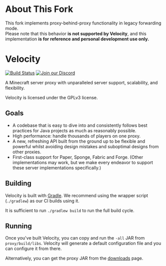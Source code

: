 # About This Fork
This fork implements proxy-behind-proxy functionality in legacy forwarding mode.  
Please note that this behavior **is not supported by Velocity**, and this implementation **is for reference and personal development use only.**

# Velocity

[![Build Status](https://img.shields.io/github/actions/workflow/status/PaperMC/Velocity/gradle.yml)](https://papermc.io/downloads/velocity)
[![Join our Discord](https://img.shields.io/discord/289587909051416579.svg?logo=discord&label=)](https://discord.gg/papermc)

A Minecraft server proxy with unparalleled server support, scalability,
and flexibility.

Velocity is licensed under the GPLv3 license.

## Goals

* A codebase that is easy to dive into and consistently follows best practices
  for Java projects as much as reasonably possible.
* High performance: handle thousands of players on one proxy.
* A new, refreshing API built from the ground up to be flexible and powerful
  whilst avoiding design mistakes and suboptimal designs from other proxies.
* First-class support for Paper, Sponge, Fabric and Forge. (Other implementations
  may work, but we make every endeavor to support these server implementations
  specifically.)
  
## Building

Velocity is built with [Gradle](https://gradle.org). We recommend using the
wrapper script (`./gradlew`) as our CI builds using it.

It is sufficient to run `./gradlew build` to run the full build cycle.

## Running

Once you've built Velocity, you can copy and run the `-all` JAR from
`proxy/build/libs`. Velocity will generate a default configuration file
and you can configure it from there.

Alternatively, you can get the proxy JAR from the [downloads](https://papermc.io/downloads/velocity)
page.

